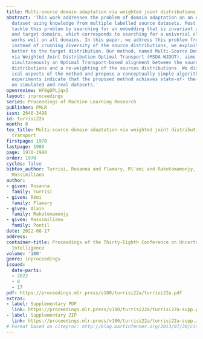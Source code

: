```yaml
---
title: Multi-source domain adaptation via weighted joint distributions optimal transport
abstract: 'This work addresses the problem of domain adaptation on an unlabeled target
  dataset using knowledge from multiple labelled source datasets. Most current approaches
  tackle this problem by searching for an embedding that is invariant across source
  and target domains, which corresponds to searching for a universal classifier that
  works well on all domains. In this paper, we address this problem from a new perspective:
  instead of crushing diversity of the source distributions, we exploit it to adapt
  better to the target distribution. Our method, named Multi-Source Domain Adaptation
  via Weighted Joint Distribution Optimal Transport (MSDA-WJDOT), aims at finding
  simultaneously an Optimal Transport-based alignment between the source and target
  distributions and a re-weighting of the sources distributions. We discuss the theoret-
  ical aspects of the method and propose a conceptually simple algorithm. Numerical
  experiments indicate that the proposed method achieves state-of- the-art performance
  on simulated and real datasets.'
openreview: HF8gDPLjqx5
layout: inproceedings
series: Proceedings of Machine Learning Research
publisher: PMLR
issn: 2640-3498
id: turrisi22a
month: 0
tex_title: Multi-source domain adaptation via weighted joint distributions optimal
  transport
firstpage: 1970
lastpage: 1980
page: 1970-1980
order: 1970
cycles: false
bibtex_author: Turrisi, Rosanna and Flamary, R\'emi and Rakotomamonjy, Alain and Pontil,
  Massimiliano
author:
- given: Rosanna
  family: Turrisi
- given: Rémi
  family: Flamary
- given: Alain
  family: Rakotomamonjy
- given: Massimiliano
  family: Pontil
date: 2022-08-17
address:
container-title: Proceedings of the Thirty-Eighth Conference on Uncertainty in Artificial
  Intelligence
volume: '180'
genre: inproceedings
issued:
  date-parts:
  - 2022
  - 8
  - 17
pdf: https://proceedings.mlr.press/v180/turrisi22a/turrisi22a.pdf
extras:
- label: Supplementary PDF
  link: https://proceedings.mlr.press/v180/turrisi22a/turrisi22a-supp.pdf
- label: Supplementary ZIP
  link: https://proceedings.mlr.press/v180/turrisi22a/turrisi22a-supp.zip
# Format based on citeproc: http://blog.martinfenner.org/2013/07/30/citeproc-yaml-for-bibliographies/
---
```

